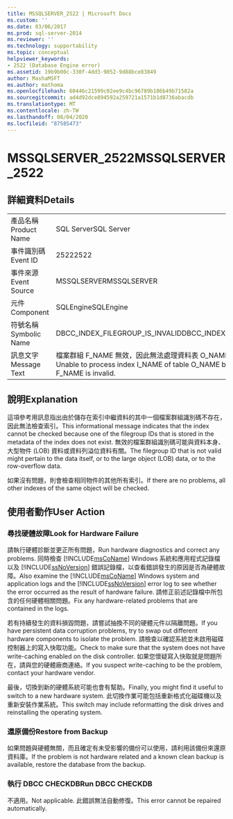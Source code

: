 ```yaml
---
title: MSSQLSERVER_2522 | Microsoft Docs
ms.custom: ''
ms.date: 03/06/2017
ms.prod: sql-server-2014
ms.reviewer: ''
ms.technology: supportability
ms.topic: conceptual
helpviewer_keywords:
- 2522 (Database Engine error)
ms.assetid: 19b9b00c-330f-4dd3-9052-9d88bce83849
author: MashaMSFT
ms.author: mathoma
ms.openlocfilehash: 60446c21599c02ee9c4bc96789b106b49b71582a
ms.sourcegitcommit: ad4d92dce894592a259721a1571b1d8736abacdb
ms.translationtype: MT
ms.contentlocale: zh-TW
ms.lasthandoff: 08/04/2020
ms.locfileid: "87585473"
---
```

# <a name="mssqlserver_2522"></a><span data-ttu-id="3629a-102">MSSQLSERVER_2522</span><span class="sxs-lookup"><span data-stu-id="3629a-102">MSSQLSERVER_2522</span></span>
    
## <a name="details"></a><span data-ttu-id="3629a-103">詳細資料</span><span class="sxs-lookup"><span data-stu-id="3629a-103">Details</span></span>  
  
|||  
|-|-|  
|<span data-ttu-id="3629a-104">產品名稱</span><span class="sxs-lookup"><span data-stu-id="3629a-104">Product Name</span></span>|<span data-ttu-id="3629a-105">SQL Server</span><span class="sxs-lookup"><span data-stu-id="3629a-105">SQL Server</span></span>|  
|<span data-ttu-id="3629a-106">事件識別碼</span><span class="sxs-lookup"><span data-stu-id="3629a-106">Event ID</span></span>|<span data-ttu-id="3629a-107">2522</span><span class="sxs-lookup"><span data-stu-id="3629a-107">2522</span></span>|  
|<span data-ttu-id="3629a-108">事件來源</span><span class="sxs-lookup"><span data-stu-id="3629a-108">Event Source</span></span>|<span data-ttu-id="3629a-109">MSSQLSERVER</span><span class="sxs-lookup"><span data-stu-id="3629a-109">MSSQLSERVER</span></span>|  
|<span data-ttu-id="3629a-110">元件</span><span class="sxs-lookup"><span data-stu-id="3629a-110">Component</span></span>|<span data-ttu-id="3629a-111">SQLEngine</span><span class="sxs-lookup"><span data-stu-id="3629a-111">SQLEngine</span></span>|  
|<span data-ttu-id="3629a-112">符號名稱</span><span class="sxs-lookup"><span data-stu-id="3629a-112">Symbolic Name</span></span>|<span data-ttu-id="3629a-113">DBCC_INDEX_FILEGROUP_IS_INVALID</span><span class="sxs-lookup"><span data-stu-id="3629a-113">DBCC_INDEX_FILEGROUP_IS_INVALID</span></span>|  
|<span data-ttu-id="3629a-114">訊息文字</span><span class="sxs-lookup"><span data-stu-id="3629a-114">Message Text</span></span>|<span data-ttu-id="3629a-115">檔案群組 F_NAME 無效，因此無法處理資料表 O_NAME 的索引 I_NAME。</span><span class="sxs-lookup"><span data-stu-id="3629a-115">Unable to process index I_NAME of table O_NAME because filegroup F_NAME is invalid.</span></span>|  
  
## <a name="explanation"></a><span data-ttu-id="3629a-116">說明</span><span class="sxs-lookup"><span data-stu-id="3629a-116">Explanation</span></span>  
 <span data-ttu-id="3629a-117">這項參考用訊息指出由於儲存在索引中繼資料的其中一個檔案群組識別碼不存在，因此無法檢查索引。</span><span class="sxs-lookup"><span data-stu-id="3629a-117">This informational message indicates that the index cannot be checked because one of the filegroup IDs that is stored in the metadata of the index does not exist.</span></span> <span data-ttu-id="3629a-118">無效的檔案群組識別碼可能與資料本身、大型物件 (LOB) 資料或資料列溢位資料有關。</span><span class="sxs-lookup"><span data-stu-id="3629a-118">The filegroup ID that is not valid might pertain to the data itself, or to the large object (LOB) data, or to the row-overflow data.</span></span>  
  
 <span data-ttu-id="3629a-119">如果沒有問題，則會檢查相同物件的其他所有索引。</span><span class="sxs-lookup"><span data-stu-id="3629a-119">If there are no problems, all other indexes of the same object will be checked.</span></span>  
  
## <a name="user-action"></a><span data-ttu-id="3629a-120">使用者動作</span><span class="sxs-lookup"><span data-stu-id="3629a-120">User Action</span></span>  
  
### <a name="look-for-hardware-failure"></a><span data-ttu-id="3629a-121">尋找硬體故障</span><span class="sxs-lookup"><span data-stu-id="3629a-121">Look for Hardware Failure</span></span>  
 <span data-ttu-id="3629a-122">請執行硬體診斷並更正所有問題，</span><span class="sxs-lookup"><span data-stu-id="3629a-122">Run hardware diagnostics and correct any problems.</span></span> <span data-ttu-id="3629a-123">同時檢查 [!INCLUDE[msCoName](../../includes/msconame-md.md)] Windows 系統和應用程式記錄檔以及 [!INCLUDE[ssNoVersion](../../includes/ssnoversion-md.md)] 錯誤記錄檔，以查看錯誤發生的原因是否為硬體故障。</span><span class="sxs-lookup"><span data-stu-id="3629a-123">Also examine the [!INCLUDE[msCoName](../../includes/msconame-md.md)] Windows system and application logs and the [!INCLUDE[ssNoVersion](../../includes/ssnoversion-md.md)] error log to see whether the error occurred as the result of hardware failure.</span></span> <span data-ttu-id="3629a-124">請修正前述記錄檔中所包含的任何硬體相關問題。</span><span class="sxs-lookup"><span data-stu-id="3629a-124">Fix any hardware-related problems that are contained in the logs.</span></span>  
  
 <span data-ttu-id="3629a-125">若有持續發生的資料損毀問題，請嘗試抽換不同的硬體元件以隔離問題。</span><span class="sxs-lookup"><span data-stu-id="3629a-125">If you have persistent data corruption problems, try to swap out different hardware components to isolate the problem.</span></span> <span data-ttu-id="3629a-126">請檢查以確認系統並未啟用磁碟控制器上的寫入快取功能。</span><span class="sxs-lookup"><span data-stu-id="3629a-126">Check to make sure that the system does not have write-caching enabled on the disk controller.</span></span> <span data-ttu-id="3629a-127">如果您懷疑寫入快取就是問題所在，請與您的硬體廠商連絡。</span><span class="sxs-lookup"><span data-stu-id="3629a-127">If you suspect write-caching to be the problem, contact your hardware vendor.</span></span>  
  
 <span data-ttu-id="3629a-128">最後，切換到新的硬體系統可能也會有幫助。</span><span class="sxs-lookup"><span data-stu-id="3629a-128">Finally, you might find it useful to switch to a new hardware system.</span></span> <span data-ttu-id="3629a-129">此切換作業可能包括重新格式化磁碟機以及重新安裝作業系統。</span><span class="sxs-lookup"><span data-stu-id="3629a-129">This switch may include reformatting the disk drives and reinstalling the operating system.</span></span>  
  
### <a name="restore-from-backup"></a><span data-ttu-id="3629a-130">還原備份</span><span class="sxs-lookup"><span data-stu-id="3629a-130">Restore from Backup</span></span>  
 <span data-ttu-id="3629a-131">如果問題與硬體無關，而且確定有未受影響的備份可以使用，請利用該備份來還原資料庫。</span><span class="sxs-lookup"><span data-stu-id="3629a-131">If the problem is not hardware related and a known clean backup is available, restore the database from the backup.</span></span>  
  
### <a name="run-dbcc-checkdb"></a><span data-ttu-id="3629a-132">執行 DBCC CHECKDB</span><span class="sxs-lookup"><span data-stu-id="3629a-132">Run DBCC CHECKDB</span></span>  
 <span data-ttu-id="3629a-133">不適用。</span><span class="sxs-lookup"><span data-stu-id="3629a-133">Not applicable.</span></span> <span data-ttu-id="3629a-134">此錯誤無法自動修復。</span><span class="sxs-lookup"><span data-stu-id="3629a-134">This error cannot be repaired automatically.</span></span>  
  
  
